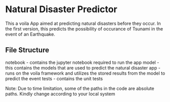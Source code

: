 # Natural Disaster Predictor
This a voila App aimed at predicting natural disasters before they occur. In the first version, this predicts the possibility of occurance of Tsunami in the event of an Earthquake.
## File Structure
notebook - contains the jupyter notebook required to run the app
model - this contains the models that are used to predict the natural disaster
app - runs on the voila framework and utilizes the stored results from the model to predict the event
tests - contains the unit tests



Note: Due to time limitation, some of the paths in the code are absolute paths. Kindly change according to your local system
